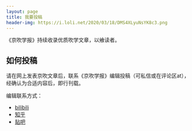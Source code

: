 ```yaml
---
layout: page
title: 我要投稿
header-img: https://i.loli.net/2020/03/18/DMS4XLyuNsYK8c3.png
---
```

《京吹学报》持续收录优质吹学文章，以飨读者。
## 如何投稿
请在网上发表京吹文章后，联系《京吹学报》编辑投稿（可私信或在评论区at），经确认为合适内容后，即行刊载。

编辑联系方式：
* [bilibili](https://space.bilibili.com/2478749)
* [知乎](https://www.zhihu.com/people/xiao-qi-43-71)
* [贴吧](https://tieba.baidu.com/home/main?id=tb.1.d42f494e.T9xQ5er2jhETl-kXaOozEg)
